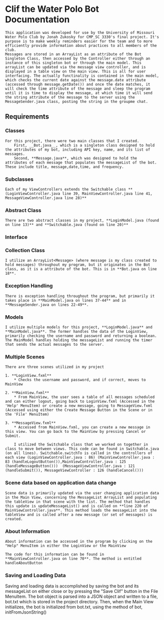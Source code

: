 #  Clif the Water Polo Bot Documentation

    This application was developed for use by the University of Missouri Water Polo Club by Jonah Zukosky for CMP_SC 3330's final project. It's purpose is to make weekly reminders easier for the team and to more efficiently provide information about practices to all members of the club.
    Messages are stored in an ArrayList as an attribute of the Bot Singleton Class, then accessed by the Controller either through an instance of this singleton bot or through the main model. This arrayList can be updated via the message view controller, and is displayed in a table view on the main view. This is all for user interfacing. The actually functinality is contained in the main model, which checks the current date against the message.date attribute (accessed through message.getDate()) and once the date matches, it will check the time attribute of the message and sleep the program until it is time to display the message, at which time it will send the string attribute of the message to the server using the MessageSender.java class, posting the string in the groupme chat.


## Requirements

### Classes

    For this project, there were two main classes that I created.
        First, __Bot.java__, which is a singleton class designed to hold the attributes of my bot, including API key, name, and its list of messages.
        Second, **Message.java**, which was designed to hold the attributes of each message that populates the messageList of the bot. These include title, message,date,time, and frequency.

### Subclasses
    Each of my ViewControllers extends the Switchable class **(LoginViewController.java line 39, MainViewController.java line 41, MessageViewController.java line 28)**
### Abstract Class

    There are two abstract classes in my project, **LoginModel.java (found on line 13)** and **Switchable.java (found on line 20)**

### Interface

### Collection Class

    I utilize an ArrayList<Message> (where message is my class created to hold messages) throughout my program, but it originates in the Bot class, as it is a attribute of the bot. This is in **Bot.java on line 18**.

### Exception Handling

    There is exception handling throughout the program, but primarily it takes place in **MainModel.java on lines 37-44** and in **MessageSender.java on lines 22-49**.

### Models

    I utilize multiple models for this project, **LoginModel.java** and **MainModel.java**. The former handles the data of the LoginView, primarily checking the username and password and returning a boolean. The MainModel handles holding the messageList and running the timer that sends the actual messages to the server.

### Multiple Scenes

    There are three scenes utilized in my project

    1. **LoginView.fxml**
        * Checks the username and password, and if correct, moves to MainView
        
    2. **MainView.fxml**
        * From MainView, the user sees a table of all messages scheduled and can either logout, going back to LoginView.fxml (Accessed in the 'Help' MenuItem) or create a new message, going to MessageView.fxml (Accessed using either the Create Message Button in the Scene or in the 'File' MenuItem)
        
    3. **MessageView.fxml**
        * Accessed from MainView.fxml, you can create a new message in this view. You can go back to the MainView by pressing Cancel or Submit.
        
        I utilized the Switchable class that we worked on together in class to move between views. This code can be found in Switchable.java (on all lines). Switchable.switchTo is called in the controllers of each view (LoginViewController.java : 86) (MainViewController.java : 83 (handleLogoutButton()),MainViewController.java : 125 (handleMessageButton()))  (MessageViewController.java : 121 (handleSubmit()), MessageViewController : 126 (handleCancel()))
    

### Scene data based on application data change

    Scene data is primarily updated via the user changing application data in the Main View, concerning the MessageList ArrayList and populating the tableView in that scene with the list. The method that handles this update is updateMessageList() and is called on **line 220 of MainViewController.java**. This method loads the messageList into the tableView and is called after a new message (or set of messages) is created.
    
### About Information

    About information can be accessed in the program by clicking on the "Help" MenuItem in either the LoginView or the MainView

    The code for this information can be found in **MainViewController.java on line 70**. The method is entitled handleAboutButton

### Saving and Loading Data

Saving and loading data is accomplished by saving the bot and its messageList on either close or by pressing the "Save Clif" button in the File MenuItem. The bot object is parsed into a JSON object and written to a file, bot.txt which is stored in the project directory. Then, when the Main View initializes, the bot is initialized from bot.txt, using the method of bot, initFromJsonString()
